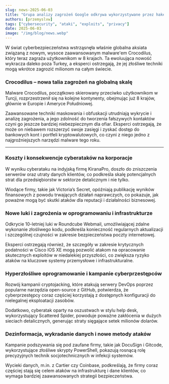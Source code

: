 ```yaml
---
slug: news-2025-06-03
title: "Grupa analizy zagrożeń Google odkrywa wykorzystywane przez hakerów zero-daye w telefonach Qualcomm!"
authors: [przemyslvw]
tags: ["cybersecurity", "ataki", "exploits", "privacy"]
date: 2025-06-03
image: "/img/blog/news.webp"
---
```


W świat cyberbezpieczeństwa wstrząsnęła właśnie globalna aksiata związaną z nowym, wysoce zaawansowanym malware'em Crocodilus, który teraz zagraża użytkownikom w 8 krajach. Ta ewoluująca nowość wykracza daleko poza Turkey, a eksperci ostrzegają, że jej złośliwe techniki mogą wkrótce zagrozić milionom na całym świecie.

### Crocodilus – nowa talia zagrożeń na globalną skalę

Malware Crocodilus, początkowo skierowany przeciwko użytkownikom w Turcji, rozprzestrzenił się na kolejne kontynenty, obejmując już 8 krajów, głównie w Europie i Ameryce Południowej.

Zaawansowane techniki maskowania i obfuskacji utrudniają wykrycie i analizę zagrożenia, a jego zdolność do tworzenia fałszywych kontaktów czyni go jeszcze bardziej niebezpiecznym dla ofiar. Eksperci ostrzegają, że może on niebawem rozszerzyć swoje zasięgi i zyskać dostęp do bankowych kont i portfeli kryptowalutowych, co czyni z niego jedno z najgroźniejszych narzędzi malware tego roku.


---

### Koszty i konsekwencje cyberataków na korporacje

W wyniku cyberataku na indyjską firmę KiranaPro, doszło do zniszczenia serwerów oraz utraty danych klientów, co podkreśla skalę potencjalnych strat dla przedsiębiorstw w sektorze detalicznym i nie tylko.

Wiodące firmy, takie jak Victoria’s Secret, opóźniają publikację wyników finansowych z powodu trwających działań naprawczych, co pokazuje, jak poważne mogą być skutki ataków dla reputacji i działalności biznesowej.


### Nowe luki i zagrożenia w oprogramowaniu i infrastrukturze

Odkrycie 10-letniej luki w Roundcube Webmail, umożliwiającej zdalne wykonanie złośliwego kodu, podkreśla konieczność regularnych aktualizacji i szczególnej czujności w zakresie bezpieczeństwa poczty internetowej.

Eksperci ostrzegają również, że szczegóły w zakresie krytycznych podatności w Cisco IOS XE mogą pozwolić atakom na opracowanie skutecznych exploitów w niedalekiej przyszłości, co zwiększa ryzyko ataków na kluczowe systemy przemysłowe i infrastrukturalne.


### Hyperzłośliwe oprogramowanie i kampanie cyberprzestępców

Rozwój kampanii cryptojacking, które atakują serwery DevOps poprzez popularne narzędzia open-source z GitHub, potwierdza, że cyberprzestępcy coraz częściej korzystają z dostępnych konfiguracji do nielegalnej eksploatacji zasobów.

Dodatkowo, cyberatak oparty na oszustwach w stylu help desk, wykorzystujący Scattered Spider, powoduje poważne zakłócenia w dużych sieciach detalicznych, generując straty sięgające setek milionów dolarów.


### Dezinformacja, wykradanie danych i nowe metody ataków

Kampanie podszywania się pod zaufane firmy, takie jak DocuSign i Gitcode, wykorzystujące złośliwe skrypty PowerShell, pokazują rosnącą rolę precyzyjnych technik socjotechnicznych w infekcji systemów.

Wycieki danych, m.in. z Cartier czy Coinbase, podkreślają, że firmy coraz częściej stają się celem ataków na infrastrukturę i dane klientów, co wymaga bardziej zaawansowanych strategii bezpieczeństwa.


